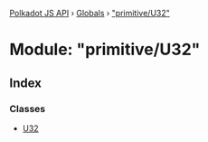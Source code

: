 [Polkadot JS API](../README.md) › [Globals](../globals.md) › ["primitive/U32"](_primitive_u32_.md)

# Module: "primitive/U32"

## Index

### Classes

* [U32](../classes/_primitive_u32_.u32.md)
